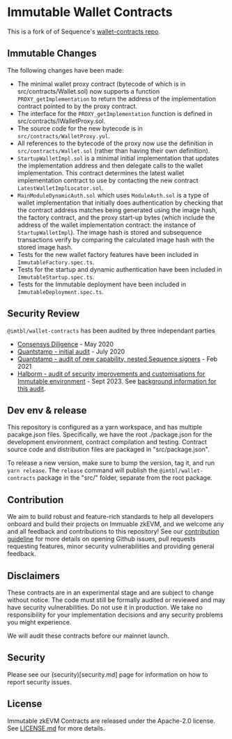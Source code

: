 # Immutable Wallet Contracts

This is a fork of of Sequence's [wallet-contracts repo](https://github.com/0xsequence/wallet-contracts).

## Immutable Changes

The following changes have been made:

- The minimal wallet proxy contract (bytecode of which is in
  src/contracts/Wallet.sol) now supports a function `PROXY_getImplementation` to
  return the address of the implementation contract pointed to by the proxy
  contract.
- The interface for the `PROXY_getImplementation` function is defined in
  src/contracts/IWalletProxy.sol.
- The source code for the new bytecode is in `src/contracts/WalletProxy.yul`.
- All references to the bytecode of the proxy now use the definition in
  `src/contracts/Wallet.sol` (rather than having their own definition).
- `StartupWalletImpl.sol` is a minimal initial implementation that updates the
  implementation address and then delegate calls to the wallet implementation.
  This contract determines the latest wallet implementation contract to use by
  contacting the new contract `LatestWalletImplLocator.sol`.
- `MainModuleDynamicAuth.sol` which uses `ModuleAuth.sol` is a type of wallet
  implementation that initially does authentication by checking that the
  contract address matches being generated using the image hash, the factory
  contract, and the proxy start-up bytes (which include the address of the
  wallet implementation contract: the instance of `StartupWalletImpl`). The
  image hash is stored and subsequence transactions verify by comparing the
  calculated image hash with the stored image hash.
- Tests for the new wallet factory features have been included in
  `ImmutableFactory.spec.ts`.
- Tests for the startup and dynamic authentication have been included in
  `ImmutableStartup.spec.ts`.
- Tests for the Immutable deployment have been included in
  `ImmutableDeployment.spec.ts`.

## Security Review

`@imtbl/wallet-contracts` has been audited by three independant parties

- [Consensys Diligence](./audits/Consensys_Diligence.md) - May 2020
- [Quantstamp - initial audit](./audits/Quantstamp_Arcadeum_Report_Final.pdf) - July 2020
- [Quantstamp - audit of new capability, nested Sequence signers](./audits/sequence_quantstamp_audit_feb_2021.pdf) - Feb 2021
- [Halborm - audit of security improvements and customisations for Immutable environment](./audits/202309_Halborn_Final.pdf) - Sept 2023. 
See [background information for this audit](./audits/202309_audit_background.md). 

## Dev env & release

This repository is configured as a yarn workspace, and has multiple pacakge.json
files. Specifically, we have the root ./package.json for the development
environment, contract compilation and testing. Contract source code and
distribution files are packaged in "src/package.json".

To release a new version, make sure to bump the version, tag it, and run `yarn
release`. The `release` command will publish the `@imtbl/wallet-contracts`
package in the "src/" folder, separate from the root package.

## Contribution

We aim to build robust and feature-rich standards to help all developers onboard
and build their projects on Immuable zkEVM, and we welcome any and all feedback
and contributions to this repository! See our [contribution
guideline](CONTRIBUTING.md) for more details on opening Github issues, pull
requests requesting features, minor security vulnerabilities and providing
general feedback.

## Disclaimers

These contracts are in an experimental stage and are subject to change without
notice. The code must still be formally audited or reviewed and may have
security vulnerabilities. Do not use it in production. We take no responsibility
for your implementation decisions and any security problems you might
experience.

We will audit these contracts before our mainnet launch.

## Security

Please see our (security)[security.md] page for information on how to report security issues.

## License

Immutable zkEVM Contracts are released under the Apache-2.0 license. See
[LICENSE.md](LICENSE.md) for more details.
